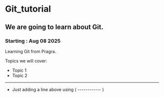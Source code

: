 # Git_tutorial
## We are going to learn about Git. 
### Starting : Aug 08 2025
Learning Git from Pragra. 


Topics we will cover:
  - Topic 1
  - Topic 2
  - ----------------------
  - Just adding a line above using ( ------------ )

